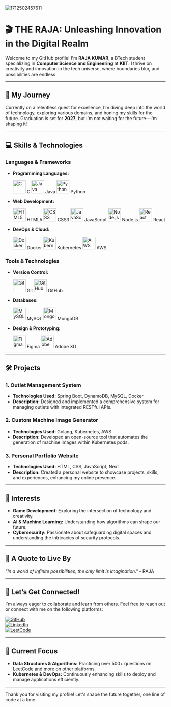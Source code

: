 
![1712502457611](https://github.com/user-attachments/assets/20a62e8b-7faa-4a40-9c91-c07ce200f2d5)

# 🎬 **THE RAJA: Unleashing Innovation in the Digital Realm**  

Welcome to my GitHub profile! I'm **RAJA KUMAR**, a BTech student specializing in **Computer Science and Engineering** at **KIIT**. I thrive on creativity and innovation in the tech universe, where boundaries blur, and possibilities are endless.  

---

## 🚀 **My Journey**  

Currently on a relentless quest for excellence, I’m diving deep into the world of technology, exploring various domains, and honing my skills for the future. Graduation is set for **2027**, but I'm not waiting for the future—I'm shaping it!

---

## 💻 **Skills & Technologies**  

### **Languages & Frameworks**  
- **Programming Languages:**  
  <p align="left">
    <img src="https://img.icons8.com/color/48/000000/c-programming.png" alt="C" width="40" height="40"/> C
    <img src="https://img.icons8.com/color/48/000000/java-coffee-cup-logo.png" alt="Java" width="40" height="40"/> Java
    <img src="https://img.icons8.com/color/48/000000/python.png" alt="Python" width="40" height="40"/> Python
  </p>

- **Web Development:**  
  <p align="left">
    <img src="https://img.icons8.com/color/48/000000/html-5.png" alt="HTML5" width="40" height="40"/> HTML5
    <img src="https://img.icons8.com/color/48/000000/css3.png" alt="CSS3" width="40" height="40"/> CSS3
    <img src="https://img.icons8.com/color/48/000000/javascript.png" alt="JavaScript" width="40" height="40"/> JavaScript
    <img src="https://img.icons8.com/color/48/000000/nodejs.png" alt="Node.js" width="40" height="40"/> Node.js
    <img src="https://img.icons8.com/color/48/000000/react-native.png" alt="React" width="40" height="40"/> React
  </p>

- **DevOps & Cloud:**  
  <p align="left">
    <img src="https://img.icons8.com/color/48/000000/docker.png" alt="Docker" width="40" height="40"/> Docker
    <img src="https://img.icons8.com/color/48/000000/kubernetes.png" alt="Kubernetes" width="40" height="40"/> Kubernetes
    <img src="https://img.icons8.com/color/48/000000/amazon-web-services.png" alt="AWS" width="40" height="40"/> AWS
  </p>

### **Tools & Technologies**  
- **Version Control:**  
  <p align="left">
    <img src="https://img.icons8.com/color/48/000000/git.png" alt="Git" width="40" height="40"/> Git
    <img src="https://img.icons8.com/color/48/000000/github.png" alt="GitHub" width="40" height="40"/> GitHub
  </p>

- **Databases:**  
  <p align="left">
    <img src="https://img.icons8.com/color/48/000000/mysql-logo.png" alt="MySQL" width="40" height="40"/> MySQL
    <img src="https://img.icons8.com/color/48/000000/mongodb.png" alt="MongoDB" width="40" height="40"/> MongoDB
  </p>

- **Design & Prototyping:**  
  <p align="left">
    <img src="https://img.icons8.com/color/48/000000/figma.png" alt="Figma" width="40" height="40"/> Figma
    <img src="https://img.icons8.com/color/48/000000/adobe-xd.png" alt="Adobe XD" width="40" height="40"/> Adobe XD
  </p>

---

## 🛠️ **Projects**  

### 1. **Outlet Management System**
- **Technologies Used:** Spring Boot, DynamoDB, MySQL, Docker  
- **Description:** Designed and implemented a comprehensive system for managing outlets with integrated RESTful APIs.

### 2. **Custom Machine Image Generator**
- **Technologies Used:** Golang, Kubernetes, AWS  
- **Description:** Developed an open-source tool that automates the generation of machine images within Kubernetes pods.

### 3. **Personal Portfolio Website**
- **Technologies Used:** HTML, CSS, JavaScript, Next  
- **Description:** Created a personal website to showcase projects, skills, and experiences, enhancing my online presence.

---

## 🌟 **Interests**  

- **Game Development:** Exploring the intersection of technology and creativity.  
- **AI & Machine Learning:** Understanding how algorithms can shape our future.  
- **Cybersecurity:** Passionate about safeguarding digital spaces and understanding the intricacies of security protocols.  

---

## 🌟 **A Quote to Live By**  

*"In a world of infinite possibilities, the only limit is imagination."* - RAJA  

---

## 🔗 **Let’s Get Connected!**  

I'm always eager to collaborate and learn from others. Feel free to reach out or connect with me on the following platforms:  

[![GitHub](https://img.shields.io/badge/GitHub-black?style=flat-square&logo=github)](https://github.com/the-raja)  
[![LinkedIn](https://img.shields.io/badge/LinkedIn-blue?style=flat-square&logo=linkedin)](https://www.linkedin.com/in/theraja)  
[![LeetCode](https://img.shields.io/badge/LeetCode-yellow?style=flat-square&logo=leetcode)](https://leetcode.com/u/H7jrmTVoU7/)  

---

## 🎯 **Current Focus**  
- **Data Structures & Algorithms:** Practicing over 500+ questions on LeetCode and more on other platforms.  
- **Kubernetes & DevOps:** Continuously enhancing skills to deploy and manage applications efficiently.

---

Thank you for visiting my profile! Let's shape the future together, one line of code at a time.
